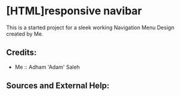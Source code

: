 # [HTML]responsive navibar
 This is a started project for a sleek working Navigation Menu Design created by Me.

## Credits:
 - Me :: Adham 'Adam' Saleh

## Sources and External Help: